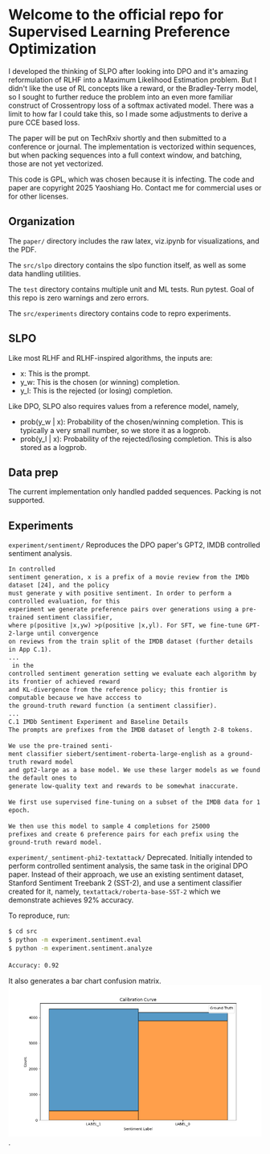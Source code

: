 # Welcome to the official repo for Supervised Learning Preference Optimization

I developed the thinking of SLPO after looking into DPO and it's amazing
reformulation of RLHF into a Maximum Likelihood Estimation problem. But
I didn't like the use of RL concepts like a reward, or the Bradley-Terry
model, so I sought to further reduce the problem into an even more
familiar construct of Crossentropy loss of a softmax activated model. There
was a limit to how far I could take this, so I made some adjustments
to derive a pure CCE based loss. 

The paper will be put on TechRxiv shortly and then submitted to a 
conference or journal. The implementation is vectorized within sequences,
but when packing sequences into a full context window, and batching,
those are not yet vectorized.

This code is GPL, which was chosen because it is infecting. The code and
paper are copyright 2025 Yaoshiang Ho. Contact me for commercial
uses or for other licenses.

## Organization

The `paper/` directory includes the raw latex, viz.ipynb for visualizations,
and the PDF.

The `src/slpo` directory contains the slpo function itself, as well
as some data handling utilities. 

The `test` directory contains multiple unit and ML tests. Run pytest. Goal
of this repo is zero warnings and zero errors. 

The `src/experiments` directory contains code to repro experiments.

## SLPO

Like most RLHF and RLHF-inspired algorithms, the inputs are:

* x: This is the prompt.
* y_w: This is the chosen (or winning) completion.
* y_l: This is the rejected (or losing) completion.

Like DPO, SLPO also requires values from a reference model, namely,
* prob(y_w | x): Probability of the chosen/winning completion. This is 
  typically a very small number, so we store it as a logprob.
* prob(y_l | x): Probability of the rejected/losing completion. This is 
  also stored as a logprob.

## Data prep

The current implementation only handled padded sequences. Packing is not supported.

## Experiments



`experiment/sentiment/` Reproduces the DPO paper's GPT2, IMDB controlled
sentiment analysis. 

```
In controlled
sentiment generation, x is a prefix of a movie review from the IMDb dataset [24], and the policy
must generate y with positive sentiment. In order to perform a controlled evaluation, for this
experiment we generate preference pairs over generations using a pre-trained sentiment classifier,
where p(positive |x,yw) >p(positive |x,yl). For SFT, we fine-tune GPT-2-large until convergence
on reviews from the train split of the IMDB dataset (further details in App C.1). 
...
 in the
controlled sentiment generation setting we evaluate each algorithm by its frontier of achieved reward
and KL-divergence from the reference policy; this frontier is computable because we have acccess to
the ground-truth reward function (a sentiment classifier). 
...
C.1 IMDb Sentiment Experiment and Baseline Details
The prompts are prefixes from the IMDB dataset of length 2-8 tokens. 

We use the pre-trained senti-
ment classifier siebert/sentiment-roberta-large-english as a ground-truth reward model
and gpt2-large as a base model. We use these larger models as we found the default ones to
generate low-quality text and rewards to be somewhat inaccurate. 

We first use supervised fine-tuning on a subset of the IMDB data for 1 epoch. 

We then use this model to sample 4 completions for 25000
prefixes and create 6 preference pairs for each prefix using the ground-truth reward model. 
```


`experiment/_sentiment-phi2-textattack/` Deprecated. Initially intended to
perform controlled sentiment analysis,
the same task in the original DPO paper. Instead of their approach, we 
use an existing sentiment dataset, Stanford Sentiment Treebank 2 (SST-2), and
use a sentiment classifier created for it, namely, `textattack/roberta-base-SST-2`
which we demonstrate achieves 92% accuracy. 

To reproduce, run:

```sh
$ cd src
$ python -m experiment.sentiment.eval
$ python -m experiment.sentiment.analyze

Accuracy: 0.92
```

It also generates a bar chart confusion matrix. ![bar chart confusion matrix](src/calibration_curve.png). 
